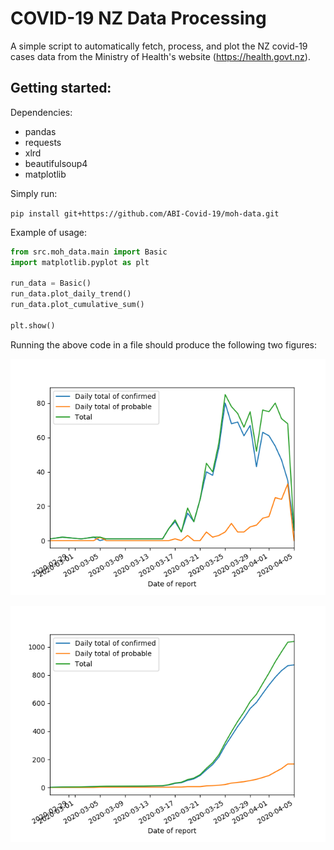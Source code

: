 # COVID-19 NZ Data Processing

A simple script to automatically fetch, process, and plot the NZ covid-19 cases data from the Ministry of Health's website (https://health.govt.nz).

Getting started:
- 
Dependencies:
- pandas
- requests
- xlrd
- beautifulsoup4
- matplotlib

Simply run:

`pip install git+https://github.com/ABI-Covid-19/moh-data.git`

Example of usage:

```python
from src.moh_data.main import Basic
import matplotlib.pyplot as plt

run_data = Basic()
run_data.plot_daily_trend()
run_data.plot_cumulative_sum()

plt.show()

```

Running the above code in a file should produce the following two figures:

![alt text](resources/Figure_1.png)

![alt text](resources/Figure_2.png)